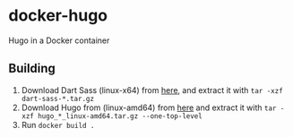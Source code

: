 # docker-hugo

Hugo in a Docker container

## Building

1. Download Dart Sass (linux-x64) from [here](https://github.com/sass/dart-sass/releases/latest), and extract it with `tar -xzf dart-sass-*.tar.gz`
2. Download Hugo from (linux-amd64) from [here](https://github.com/gohugoio/hugo/releases/latest) and extract it with `tar -xzf hugo_*_linux-amd64.tar.gz --one-top-level`
3. Run `docker build .`